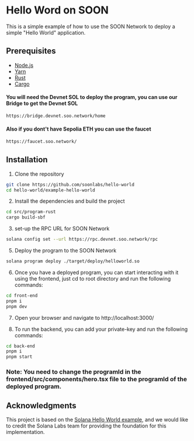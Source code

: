 # Hello Word on SOON

This is a simple example of how to use the SOON Network to deploy a simple "Hello World" application.

## Prerequisites

- [Node.js](https://nodejs.org/en/)
- [Yarn](https://yarnpkg.com/)
- [Rust](https://www.rust-lang.org/)
- [Cargo](https://doc.rust-lang.org/cargo/getting-started/installation.html)

#### You will need the Devnet SOL to deploy the program, you can use our Bridge to get the Devnet SOL

```bash
https://bridge.devnet.soo.network/home
```

#### Also if you dont't have Sepolia ETH you can use the faucet

```bash
https://faucet.soo.network/
```

## Installation

1. Clone the repository

```bash
git clone https://github.com/soonlabs/hello-world
cd hello-world/example-hello-world
```

2. Install the dependencies and build the project

```bash
cd src/program-rust
cargo build-sbf
```

3. set-up the RPC URL for SOON Network

```bash
solana config set --url https://rpc.devnet.soo.network/rpc
```

5. Deploy the program to the SOON Network

```bash
solana program deploy ./target/deploy/helloworld.so
```

6. Once you have a deployed program, you can start interacting with it using the frontend, just cd to root directory and run the following commands:

```bash
cd front-end
pnpm i
pnpm dev
```

7. Open your browser and navigate to http://localhost:3000/

8. To run the backend, you can add your private-key and run the following commands:

```bash
cd back-end
pnpm i
pnpm start
```

### Note: You need to change the programId in the frontend/src/components/hero.tsx file to the programId of the deployed program.

## Acknowledgments

This project is based on the [Solana Hello World example](https://github.com/solana-labs/example-helloworld/), and we would like to credit the Solana Labs team for providing the foundation for this implementation.
